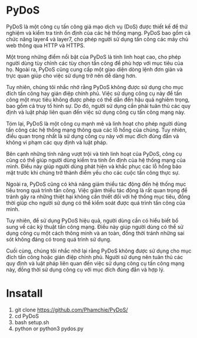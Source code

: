 # PyDoS
PyDoS là một công cụ tấn công giả mạo dịch vụ (DoS) được thiết kế để thử nghiệm và kiểm tra tính ổn định của các hệ thống mạng. PyDoS bao gồm cả chức năng layer4 và layer7, cho phép người sử dụng tấn công các máy chủ web thông qua HTTP và HTTPS.

Một trong những điểm nổi bật của PyDoS là tính linh hoạt cao, cho phép người dùng tùy chỉnh các tùy chọn tấn công để phù hợp với mục tiêu của họ. Ngoài ra, PyDoS cũng cung cấp một giao diện dòng lệnh đơn giản và trực quan giúp cho việc sử dụng trở nên dễ dàng hơn.

Tuy nhiên, chúng tôi nhắc nhở rằng PyDoS không được sử dụng cho mục đích tấn công hay gián điệp chính phủ. Việc sử dụng công cụ này để tấn công một mục tiêu không được phép có thể dẫn đến hậu quả nghiêm trọng, bao gồm cả truy tố hình sự. Do đó, người sử dụng cần phải tuân thủ các quy định và luật pháp liên quan đến việc sử dụng công cụ tấn công mạng này.

Tóm lại, PyDoS là một công cụ mạnh mẽ và linh hoạt cho phép người dùng tấn công các hệ thống mạng thông qua các lỗ hổng của chúng. Tuy nhiên, điều quan trọng nhất là sử dụng công cụ này với mục đích đúng đắn và không vi phạm các quy định và luật pháp.

Bên cạnh những tính năng vượt trội và tính linh hoạt của PyDoS, công cụ cũng có thể giúp người dùng kiểm tra tính ổn định của hệ thống mạng của mình. Điều này giúp người dùng phát hiện và khắc phục các lỗ hổng bảo mật trước khi chúng trở thành điểm yếu cho các cuộc tấn công thực sự.

Ngoài ra, PyDoS cũng có khả năng giảm thiểu tác động đến hệ thống mục tiêu trong quá trình tấn công. Việc giảm thiểu tác động là rất quan trọng để tránh gây ra những thiệt hại không cần thiết đối với hệ thống mục tiêu, đồng thời giúp cho người sử dụng có thể kiểm soát được quá trình tấn công của mình.

Tuy nhiên, để sử dụng PyDoS hiệu quả, người dùng cần có hiểu biết bổ sung về các kỹ thuật tấn công mạng. Điều này giúp người dùng có thể sử dụng công cụ một cách thông minh và an toàn, đồng thời tránh những sai sót không đáng có trong quá trình sử dụng.

Cuối cùng, chúng tôi nhắc nhở lại rằng PyDoS không được sử dụng cho mục đích tấn công hoặc gián điệp chính phủ. Người sử dụng nên tuân thủ các quy định và luật pháp liên quan đến việc sử dụng công cụ tấn công mạng này, đồng thời sử dụng công cụ với mục đích đúng đắn và hợp lý.

# Insatall 
1. git clone https://github.com/Phamchie/PyDoS/
2. cd PyDoS
3. bash setup.sh
4. python or python3 pydos.py
